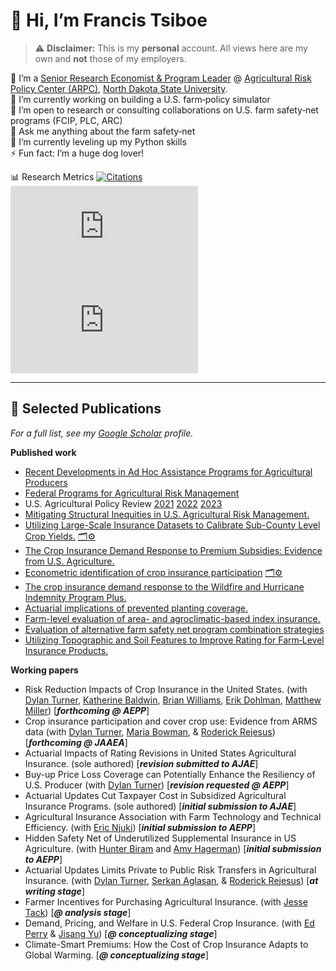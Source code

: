 # 👋 Hi, I’m Francis Tsiboe

> ⚠️ **Disclaimer:** This is my **personal** account. All views here are my own and **not** those of my employers.

🏢 I’m a [Senior Research Economist & Program Leader](https://www.arpc-ndsu.com/team/francis-tsiboe) @ [Agricultural Risk Policy Center (ARPC)](https://www.arpc-ndsu.com/), [North Dakota State University](https://www.ndsu.edu/).  
🔭 I’m currently working on building a U.S. farm‑policy simulator  
👯 I’m open to research or consulting collaborations on U.S. farm safety‑net programs (FCIP, PLC, ARC)  
💬 Ask me anything about the farm safety‑net  
🌱 I’m currently leveling up my Python skills  
⚡ Fun fact: I’m a huge dog lover!

📊 Research Metrics [![Citations](https://img.shields.io/badge/dynamic/json?label=Citations&query=$.citations&url=https://raw.githubusercontent.com/ftsiboe/ftsiboe/main/scholar-metrics.json)](https://scholar.google.com/citations?user=ox2t_YIAAAAJ&hl=en)  [![h‑index](https://img.shields.io/badge/dynamic/json?label=h‑index&query=$.h_index&url=https://raw.githubusercontent.com/ftsiboe/ftsiboe/main/scholar-metrics.json)](https://scholar.google.com/citations?user=ox2t_YIAAAAJ&hl=en)  [![i10‑index](https://img.shields.io/badge/dynamic/json?label=i10‑index&query=$.i10_index&url=https://raw.githubusercontent.com/ftsiboe/ftsiboe/main/scholar-metrics.json)](https://scholar.google.com/citations?user=ox2t_YIAAAAJ&hl=en)

---

## 📝 Selected Publications

_For a full list, see my [Google Scholar](https://scholar.google.com/citations?user=ox2t_YIAAAAJ&hl=en) profile._

**Published work**
* [Recent Developments in Ad Hoc Assistance Programs for Agricultural Producers](https://doi.org/10.32747/2024.8633521.ers)
* [Federal Programs for Agricultural Risk Management](https://dx.doi.org/10.32747/2023.8321812.ers)
* U.S. Agricultural Policy Review   [2021](https://www.ers.usda.gov/publications/pub-details?pubid=105901)    [2022](https://doi.org/10.32747/2023.8134363.ers)    [2023](https://doi.org/10.32747/2024.8754393.ers)  
* [Mitigating Structural Inequities in U.S. Agricultural Risk Management.](https://doi.org/10.1017/aae.2024.29)
* [Utilizing Large-Scale Insurance Datasets to Calibrate Sub-County Level Crop Yields.](https://doi.org/10.1111/jori.12494)    [🗂️⚙️](https://github.com/ftsiboe/US-FarmSafetyNet-Lab/tree/main/fcip_calibrated_yields)
* [The Crop Insurance Demand Response to Premium Subsidies: Evidence from U.S. Agriculture.](https://doi.org/10.1016/j.foodpol.2023.102505)
* [Econometric identification of crop insurance participation](https://doi.org/10.1017/age.2023.13)    [🗂️⚙️](https://github.com/ftsiboe/US-FarmSafetyNet-Lab/tree/main/crop_insurance_instruments)
* [The crop insurance demand response to the Wildfire and Hurricane Indemnity Program Plus.](https://doi.org/10.1002/aepp.13314)
* [Actuarial implications of prevented planting coverage.](https://doi.org/10.1002/aepp.13471) 
* [Farm-level evaluation of area- and agroclimatic-based index insurance.](https://doi.org/10.1002/jaa2.77)
* [Evaluation of alternative farm safety net program combination strategies](https://doi.org/10.1108/AFR-11-2023-0150)
* [Utilizing Topographic and Soil Features to Improve Rating for Farm‐Level Insurance Products.](https://doi.org/10.1111/ajae.12218)

**Working papers**
* Risk Reduction Impacts of Crop Insurance in the United States. (with [Dylan Turner](https://scholar.google.com/citations?user=XFmCbrwAAAAJ&hl=en), [Katherine Baldwin](https://scholar.google.com/citations?user=ZAIOP_AAAAAJ&hl=en), [Brian Williams](https://scholar.google.com/citations?hl=en&user=K9X2MkEAAAAJ), [Erik Dohlman](https://scholar.google.com/citations?view_op=list_works&hl=en&user=mu80hNIAAAAJ), [Matthew Miller](https://www.ers.usda.gov/authors/ers-staff-directory/matthew-miller)) [***forthcoming @ AEPP***]
* Crop insurance participation and cover crop use: Evidence from ARMS data (with [Dylan Turner](https://scholar.google.com/citations?user=XFmCbrwAAAAJ&hl=en), [Maria Bowman](https://scholar.google.com/citations?user=R_D5t8cAAAAJ), & [Roderick Rejesus](https://scholar.google.com/citations?user=uqa7Si8AAAAJ&hl=en&oi=ao)) [***forthcoming @ JAAEA***]
* Actuarial Impacts of Rating Revisions in United States Agricultural Insurance. (sole authored) [***revision submitted to AJAE***]
* Buy-up Price Loss Coverage can Potentially Enhance the Resiliency of U.S. Producer (with [Dylan Turner](https://scholar.google.com/citations?user=XFmCbrwAAAAJ&hl=en)) [***revision requested @ AEPP***]
* Actuarial Updates Cut Taxpayer Cost in Subsidized Agricultural Insurance Programs. (sole authored) [***initial submission to AJAE***]
* Agricultural Insurance Association with Farm Technology and Technical Efficiency. (with [Eric Njuki](https://scholar.google.com/citations?user=WpdtAwYAAAAJ&hl=en&oi=ao)) [***initial submission to AEPP***]
* Hidden Safety Net of Underutilized Supplemental Insurance in US Agriculture. (with [Hunter Biram](https://scholar.google.com/citations?user=YSNo4bkAAAAJ&hl=en&oi=ao) and [Amy Hagerman](https://scholar.google.com/citations?user=zU7DmEwAAAAJ&hl=en&oi=ao)) [***initial submission to AEPP***]
* Actuarial Updates Limits Private to Public Risk Transfers in Agricultural Insurance. (with [Dylan Turner](https://scholar.google.com/citations?user=XFmCbrwAAAAJ&hl=en), [Serkan Aglasan](https://scholar.google.com/citations?user=adXXj-YAAAAJ&hl=en), & [Roderick Rejesus](https://scholar.google.com/citations?user=uqa7Si8AAAAJ&hl=en&oi=ao)) [***at writing stage***]
* Farmer Incentives for Purchasing Agricultural Insurance. (with [Jesse Tack](https://scholar.google.com/citations?user=eCPIZ9YAAAAJ&hl=en&oi=ao)) [***@ analysis stage***]
* Demand, Pricing, and Welfare in U.S. Federal Crop Insurance. (with [Ed Perry](https://scholar.google.com/citations?user=P_IbmTMAAAAJ&hl=en&oi=ao) & [Jisang Yu](https://scholar.google.com/citations?user=DGOD2AcAAAAJ&hl=en)) [***@ conceptualizing stage***]
* Climate-Smart Premiums: How the Cost of Crop Insurance Adapts to Global Warming.  [***@ conceptualizing stage***]
  
<!--
**ftsiboe/ftsiboe** is a ✨ _special_ ✨ repository because its `README.md` (this file) appears on your GitHub profile.

Here are some ideas to get you started:


# Francis Tsiboe

**Senior Research Economist @ ARPC, NDSU**

- 🌱 Developing an open‑source U.S. farm policy simulator  
- 📈 Modeling actuarial updates in Federal Crop Insurance  
- 🛠️ Tech: R · Python · Stata · SQL  
- 📂 Key repos: [GH‑Agric‑Productivity‑Lab](https://github.com/ftsiboe/GH-Agric-Productivity-Lab), [FCIP‑Actuarial‑Updates](https://github.com/ftsiboe/FCIP-Actuarial-Updates)  
- 📫 francis.tsiboe@ndsu.edu · [LinkedIn](https://linkedin.com/in/francis-tsiboe) · [Twitter](https://twitter.com/ftsiboe)


- 🔭 I’m currently working on ...
- 🌱 I’m currently learning ...
- 👯 I’m looking to collaborate on ...
- 🤔 I’m looking for help with ...
- 💬 Ask me about ...
- 📫 How to reach me: ...
- 😄 Pronouns: ...
- ⚡ Fun fact: ...
-->
